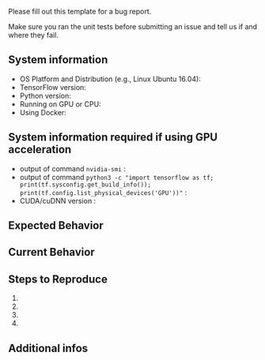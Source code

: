 Please fill out this template for a bug report.

Make sure you ran the unit tests before submitting an issue and tell us if and where they fail.


<!--- Provide a general summary of the issue in the Title above -->

## System information
- OS Platform and Distribution (e.g., Linux Ubuntu 16.04):
- TensorFlow version:
- Python version:
- Running on GPU or CPU:
- Using Docker: 

## System information required if using GPU acceleration
- output of command `nvidia-smi` : 
- output of command `python3 -c "import tensorflow as tf; print(tf.sysconfig.get_build_info()); print(tf.config.list_physical_devices('GPU'))"` :
- CUDA/cuDNN version :

## Expected Behavior
<!--- Tell us what should happen -->

## Current Behavior
<!--- Tell us what happens instead of the expected behavior -->
<!--- Include any error log/backtrace here -->


## Steps to Reproduce
<!--- Provide a link to a live example, or an unambiguous set of steps to -->
<!--- reproduce this bug. Include code to reproduce, if relevant -->
1.
2.
3.
4.


## Additional infos
<!--- Provide any additional info that may be helpful -->
